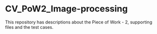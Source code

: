 # CV_PoW2_Image-processing
This repository has descriptions about the Piece of Work - 2, supporting files and the test cases.
